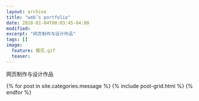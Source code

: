 ```yaml
---
layout: archive
title: "web’s portfolio"
date: 2018-01-04T00:03:45-04:00
modified:
excerpt: "网页制作与设计作品"
tags: []
image: 
  feature: 樱花.gif
  teaser:
---
```


网页制作与设计作品

<div class="tiles">
{% for post in site.categories.message %}
  {% include post-grid.html %}
{% endfor %}
</div><!-- /.tiles 把所有categories 有 message 的列出來-->
